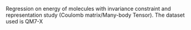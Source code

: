 Regression on energy of molecules with invariance constraint and representation study (Coulomb matrix/Many-body Tensor). The dataset used is QM7-X
